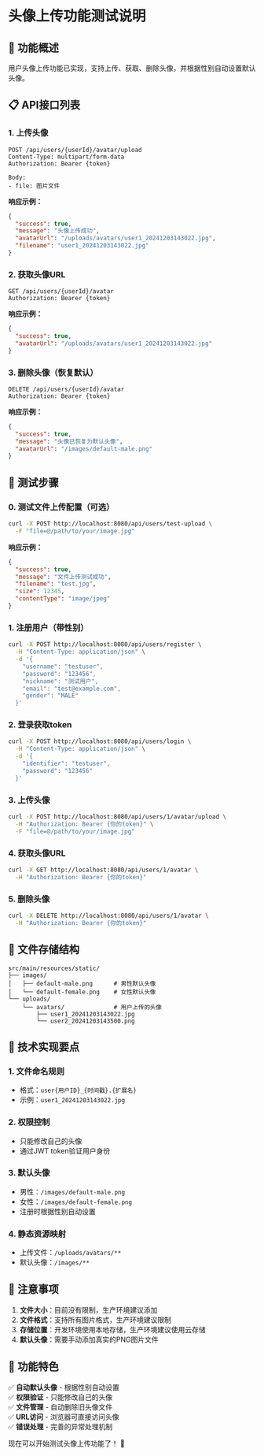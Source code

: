 # 头像上传功能测试说明

## 🎯 功能概述
用户头像上传功能已实现，支持上传、获取、删除头像，并根据性别自动设置默认头像。

## 📋 API接口列表

### 1. 上传头像
```
POST /api/users/{userId}/avatar/upload
Content-Type: multipart/form-data
Authorization: Bearer {token}

Body:
- file: 图片文件
```

**响应示例：**
```json
{
  "success": true,
  "message": "头像上传成功",
  "avatarUrl": "/uploads/avatars/user1_20241203143022.jpg",
  "filename": "user1_20241203143022.jpg"
}
```

### 2. 获取头像URL
```
GET /api/users/{userId}/avatar
Authorization: Bearer {token}
```

**响应示例：**
```json
{
  "success": true,
  "avatarUrl": "/uploads/avatars/user1_20241203143022.jpg"
}
```

### 3. 删除头像（恢复默认）
```
DELETE /api/users/{userId}/avatar
Authorization: Bearer {token}
```

**响应示例：**
```json
{
  "success": true,
  "message": "头像已恢复为默认头像",
  "avatarUrl": "/images/default-male.png"
}
```

## 🧪 测试步骤

### 0. 测试文件上传配置（可选）
```bash
curl -X POST http://localhost:8080/api/users/test-upload \
  -F "file=@/path/to/your/image.jpg"
```

**响应示例：**
```json
{
  "success": true,
  "message": "文件上传测试成功",
  "filename": "test.jpg",
  "size": 12345,
  "contentType": "image/jpeg"
}
```

### 1. 注册用户（带性别）
```bash
curl -X POST http://localhost:8080/api/users/register \
  -H "Content-Type: application/json" \
  -d '{
    "username": "testuser",
    "password": "123456",
    "nickname": "测试用户",
    "email": "test@example.com",
    "gender": "MALE"
  }'
```

### 2. 登录获取token
```bash
curl -X POST http://localhost:8080/api/users/login \
  -H "Content-Type: application/json" \
  -d '{
    "identifier": "testuser",
    "password": "123456"
  }'
```

### 3. 上传头像
```bash
curl -X POST http://localhost:8080/api/users/1/avatar/upload \
  -H "Authorization: Bearer {你的token}" \
  -F "file=@/path/to/your/image.jpg"
```

### 4. 获取头像URL
```bash
curl -X GET http://localhost:8080/api/users/1/avatar \
  -H "Authorization: Bearer {你的token}"
```

### 5. 删除头像
```bash
curl -X DELETE http://localhost:8080/api/users/1/avatar \
  -H "Authorization: Bearer {你的token}"
```

## 📁 文件存储结构

```
src/main/resources/static/
├── images/
│   ├── default-male.png      # 男性默认头像
│   └── default-female.png    # 女性默认头像
└── uploads/
    └── avatars/              # 用户上传的头像
        ├── user1_20241203143022.jpg
        └── user2_20241203143500.png
```

## 🔧 技术实现要点

### 1. 文件命名规则
- 格式：`user{用户ID}_{时间戳}.{扩展名}`
- 示例：`user1_20241203143022.jpg`

### 2. 权限控制
- 只能修改自己的头像
- 通过JWT token验证用户身份

### 3. 默认头像
- 男性：`/images/default-male.png`
- 女性：`/images/default-female.png`
- 注册时根据性别自动设置

### 4. 静态资源映射
- 上传文件：`/uploads/avatars/**`
- 默认头像：`/images/**`

## 🚨 注意事项

1. **文件大小**：目前没有限制，生产环境建议添加
2. **文件格式**：支持所有图片格式，生产环境建议限制
3. **存储位置**：开发环境使用本地存储，生产环境建议使用云存储
4. **默认头像**：需要手动添加真实的PNG图片文件

## 🎉 功能特色

✅ **自动默认头像** - 根据性别自动设置  
✅ **权限验证** - 只能修改自己的头像  
✅ **文件管理** - 自动删除旧头像文件  
✅ **URL访问** - 浏览器可直接访问头像  
✅ **错误处理** - 完善的异常处理机制  

现在可以开始测试头像上传功能了！ 🚀 